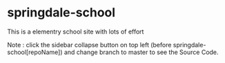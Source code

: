 # springdale-school
This is a elementry school site with lots of effort


Note : click the sidebar collapse button on top left (before springdale-school[repoName])
and change branch to master to see the Source Code.
